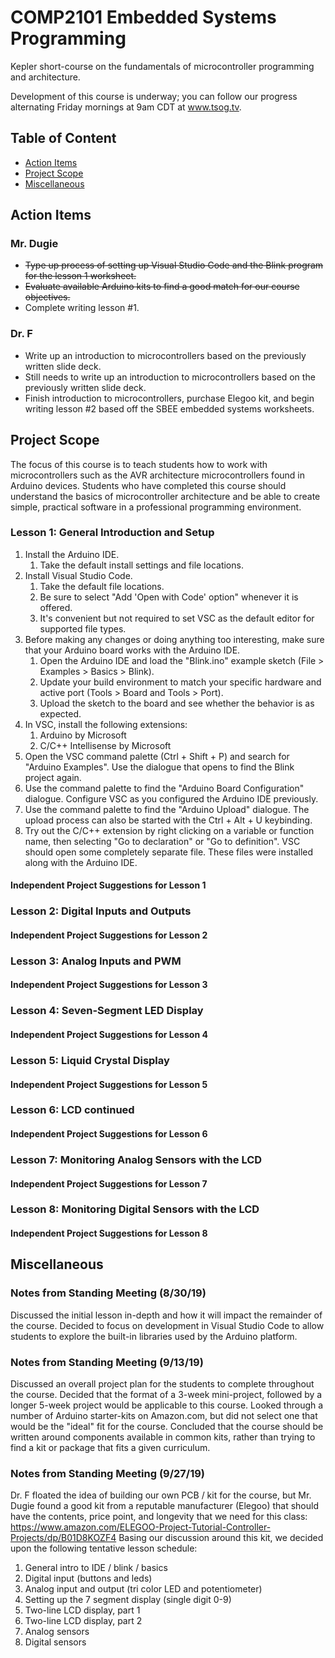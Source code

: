 # COMP2101 Embedded Systems Programming

Kepler short-course on the fundamentals of microcontroller programming and architecture.

Development of this course is underway; you can follow our progress alternating Friday mornings at 9am CDT at www.tsog.tv.

## Table of Content

* [Action Items](#Action-Items)
* [Project Scope](#Project-Scope)
* [Miscellaneous](#Miscellaneous)

## Action Items

### Mr. Dugie

* ~~Type up process of setting up Visual Studio Code and the Blink program for the lesson 1 worksheet.~~
* ~~Evaluate available Arduino kits to find a good match for our course objectives.~~
* Complete writing lesson #1.

### Dr. F

* Write up an introduction to microcontrollers based on the previously written slide deck.
* Still needs to write up an introduction to microcontrollers based on the previously written slide deck.
* Finish introduction to microcontrollers, purchase Elegoo kit, and begin writing lesson #2 based off the SBEE embedded systems worksheets.

## Project Scope

The focus of this course is to teach students how to work with microcontrollers such as the AVR architecture microcontrollers found in Arduino devices. Students who have completed this course should understand the basics of microcontroller architecture and be able to create simple, practical software in a professional programming environment.

### Lesson 1: General Introduction and Setup

1. Install the Arduino IDE.
    1. Take the default install settings and file locations.
2. Install Visual Studio Code.
    1. Take the default file locations.
    2. Be sure to select "Add 'Open with Code' option" whenever it is offered.
    3. It's convenient but not required to set VSC as the default editor for supported file types.
3. Before making any changes or doing anything too interesting, make sure that your Arduino board works with the Arduino IDE.
    1. Open the Arduino IDE and load the "Blink.ino" example sketch (File > Examples > Basics > Blink).
    2. Update your build environment to match your specific hardware and active port (Tools > Board and Tools > Port).
    3. Upload the sketch to the board and see whether the behavior is as expected.
4. In VSC, install the following extensions:
    1. Arduino by Microsoft
    2. C/C++ Intellisense by Microsoft
5. Open the VSC command palette (Ctrl + Shift + P) and search for "Arduino Examples". Use the dialogue that opens to find the Blink project again.
6. Use the command palette to find the "Arduino Board Configuration" dialogue. Configure VSC as you configured the Arduino IDE previously.
7. Use the command palette to find the "Arduino Upload" dialogue. The upload process can also be started with the Ctrl + Alt + U keybinding.
8. Try out the C/C++ extension by right clicking on a variable or function name, then selecting "Go to declaration" or "Go to definition". VSC should open some completely separate file. These files were installed along with the Arduino IDE.

#### Independent Project Suggestions for Lesson 1

### Lesson 2: Digital Inputs and Outputs

#### Independent Project Suggestions for Lesson 2

### Lesson 3: Analog Inputs and PWM

#### Independent Project Suggestions for Lesson 3

### Lesson 4: Seven-Segment LED Display

#### Independent Project Suggestions for Lesson 4

### Lesson 5: Liquid Crystal Display

#### Independent Project Suggestions for Lesson 5

### Lesson 6: LCD continued

#### Independent Project Suggestions for Lesson 6

### Lesson 7: Monitoring Analog Sensors with the LCD

#### Independent Project Suggestions for Lesson 7

### Lesson 8: Monitoring Digital Sensors with the LCD

#### Independent Project Suggestions for Lesson 8

## Miscellaneous

### Notes from Standing Meeting (8/30/19)

Discussed the initial lesson in-depth and how it will impact the remainder of the course. Decided to focus on development in Visual Studio Code to allow students to explore the built-in libraries used by the Arduino platform.

### Notes from Standing Meeting (9/13/19)

Discussed an overall project plan for the students to complete throughout the course. Decided that the format of a 3-week mini-project, followed by a longer 5-week project would be applicable to this course. Looked through a number of Arduino starter-kits on Amazon.com, but did not select one that would be the "ideal" fit for the course. Concluded that the course should be written around components available in common kits, rather than trying to find a kit or package that fits a given curriculum.

### Notes from Standing Meeting (9/27/19)

Dr. F floated the idea of building our own PCB / kit for the course, but Mr. Dugie found a good kit from a reputable manufacturer (Elegoo) that should have the contents, price point, and longevity that we need for this class: https://www.amazon.com/ELEGOO-Project-Tutorial-Controller-Projects/dp/B01D8KOZF4 Basing our discussion around this kit, we decided upon the following tentative lesson schedule:

1) General intro to IDE / blink / basics
2) Digital input (buttons and leds)
3) Analog input and output (tri color LED and potentiometer)
4) Setting up the 7 segment display (single digit 0-9)
5) Two-line LCD display, part 1
6) Two-line LCD display, part 2
7) Analog sensors
8) Digital sensors
